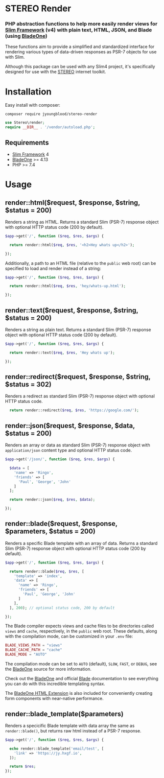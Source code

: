 # STEREO Render

### PHP abstraction functions to help more easily render views for [Slim Framework](https://www.slimframework.com/) (v4) with plain text, HTML, JSON, and Blade (using [BladeOne](https://github.com/EFTEC/BladeOne))

These functions aim to provide a simplified and standardized interface for rendering various types of data-driven responses as PSR-7 objects for use with Slim.

Although this package can be used with any Slim4 project, it's specifically designed for use with the [STEREO](https://github.com/jyoungblood/stereo) internet toolkit.


# Installation
Easy install with composer:
```
composer require jyoungblood/stereo-render
```
```php
use Stereo\render;
require __DIR__ . '/vendor/autoload.php';
```

## Requirements
- [Slim Framework](https://www.slimframework.com/) 4
- [BladeOne](https://github.com/EFTEC/BladeOne) >= 4.13
- PHP >= 7.4


# Usage
## render::html($request, $response, $string, $status = 200)
Renders a string as HTML. Returns a standard Slim (PSR-7) response object with optional HTTP status code (200 by default).
```php
$app->get('/', function ($req, $res, $args) {

  return render::html($req, $res, '<h2>Hey whats up</h2>');

});
```

Additionally, a path to an HTML file (relative to the `public` web root) can be specified to load and render instead of a string:
```php
$app->get('/', function ($req, $res, $args) {

  return render::html($req, $res, 'hey/whats-up.html');

});
```




## render::text($request, $response, $string, $status = 200)
Renders a string as plain text. Returns a standard Slim (PSR-7) response object with optional HTTP status code (200 by default).
```php
$app->get('/', function ($req, $res, $args) {

  return render::text($req, $res, 'Hey whats up');

});
```

## render::redirect($request, $response, $string, $status = 302)
Renders a redirect as standard Slim (PSR-7) response object with optional HTTP status code.
```php
  return render::redirect($req, $res, 'https://google.com/');
```

## render::json($request, $response, $data, $status = 200)
Renders an array or data as standard Slim (PSR-7) response object with `application/json` content type and optional HTTP status code.
```php
$app->get('/json/', function ($req, $res, $args) {

  $data = [
    'name' => 'Ringo',
    'friends' => [
      'Paul', 'George', 'John'
    ]
  ];

  return render::json($req, $res, $data);

});
```



## render::blade($request, $response, $parameters, $status = 200)
Renders a specific Blade template with an array of data. Returns a standard Slim (PSR-7) response object with optional HTTP status code (200 by default).
```php
$app->get('/', function ($req, $res, $args) {

  return render::blade($req, $res, [
    'template' => 'index',
    'data' => [
      'name' => 'Ringo',
      'friends' => [
        'Paul', 'George', 'John'
      ]
    ],
  ], 200); // optional status code, 200 by default

});
```



The Blade compiler expects views and cache files to be directories called `views` and `cache`, respectively, in the `public` web root. These defaults, along with the compilation mode, can be customized in your `.env` file:
```php
BLADE_VIEWS_PATH = "views"
BLADE_CACHE_PATH = "cache"
BLADE_MODE = "AUTO"
```

The compilation mode can be set to `AUTO` (default), `SLOW`, `FAST`, or `DEBUG`, see the [BladeOne](https://github.com/EFTEC/BladeOne/blob/master/lib/BladeOne.php#L44) source for more information.

Check out the [BladeOne](https://github.com/EFTEC/BladeOne) and official [Blade](https://laravel.com/docs/blade) documentation to see everything you can do with this incredible templating syntax.

The [BladeOne HTML Extension](https://github.com/EFTEC/BladeOneHtml) is also included for conveniently creating form components with near-native performance.


## render::blade_template($parameters)
Renders a specicific Blade template with data array the same as `render::blade()`, but returns raw html instead of a PSR-7 response.
```php
$app->get('/', function ($req, $res, $args) {

  echo render::blade_template('email/test', [
    'link' => 'https://jy.hxgf.io',
  ]);

  return $res;
});
```
